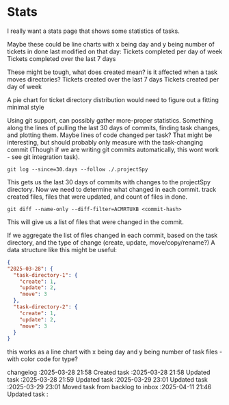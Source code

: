 Stats
===

I really want a stats page that shows some statistics of tasks.

Maybe these could be line charts with x being day and y being number of tickets in done last modified on that day:
Tickets completed per day of week
Tickets completed over the last 7 days

These might be tough, what does created mean? is it affected when a task moves directories?
Tickets created over the last 7 days
Tickets created per day of week

A pie chart for ticket directory distribution would need to figure out a fitting minimal style

Using git support, can possibly gather more-proper statistics. Something along the lines of pulling the last 30 days of commits, finding task changes, and plotting them.
Maybe lines of code changed per task? That might be interesting, but should probably only measure with the task-changing commit (Though if we are writing git commits automatically, this wont work - see git integration task).

```git
git log --since=30.days --follow ./.projectSpy
```
This gets us the last 30 days of commits with changes to the projectSpy directory.
Now we need to determine what changed in each commit. track created files, files that were updated, and count of files in done.

```git
git diff --name-only --diff-filter=ACMRTUXB <commit-hash>
```

This will give us a list of files that were changed in the commit.

If we aggregate the list of files changed in each commit, based on the task directory, and the type of change (create, update, move/copy/rename?)
A data structure like this might be useful:

```json
{
"2025-03-28": {
  "task-directory-1": {
    "create": 1,
    "update": 2,
    "move": 3
  },
  "task-directory-2": {
    "create": 1,
    "update": 2,
    "move": 3
  }
}
```

this works as a line chart with x being day and y being number of task files - with color code for type?




changelog
:2025-03-28 21:58	Created task
:2025-03-28 21:58	Updated task
:2025-03-28 21:59	Updated task
:2025-03-29 23:01	Updated task
:2025-03-29 23:01	Moved task from backlog to inbox
:2025-04-11 21:46	Updated task
: